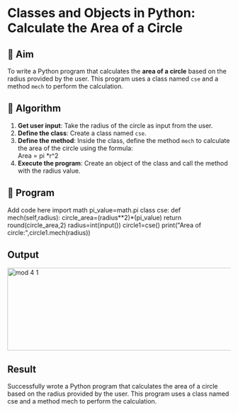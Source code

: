# Classes and Objects in Python: Calculate the Area of a Circle

## 🎯 Aim
To write a Python program that calculates the **area of a circle** based on the radius provided by the user. This program uses a class named `cse` and a method `mech` to perform the calculation.

## 🧠 Algorithm
1. **Get user input**: Take the radius of the circle as input from the user.
2. **Define the class**: Create a class named `cse`.
3. **Define the method**: Inside the class, define the method `mech` to calculate the area of the circle using the formula:  
   Area = pi *r^2 
4. **Execute the program**: Create an object of the class and call the method with the radius value.

## 🧾 Program

Add code here
import math
pi_value=math.pi
class cse:
    def mech(self,radius):
        circle_area=(radius**2)*(pi_value)
        return round(circle_area,2)
radius=int(input())
circle1=cse()
print("Area of circle:",circle1.mech(radius))

## Output
<img width="602" height="187" alt="mod 4 1" src="https://github.com/user-attachments/assets/c504ac0c-6f5f-4d7c-b0ae-17367e86f25a" />

## Result
Successfully wrote a Python program that calculates the area of a circle based on the radius provided by the user. This program uses a class named cse and a method mech to perform the calculation.

